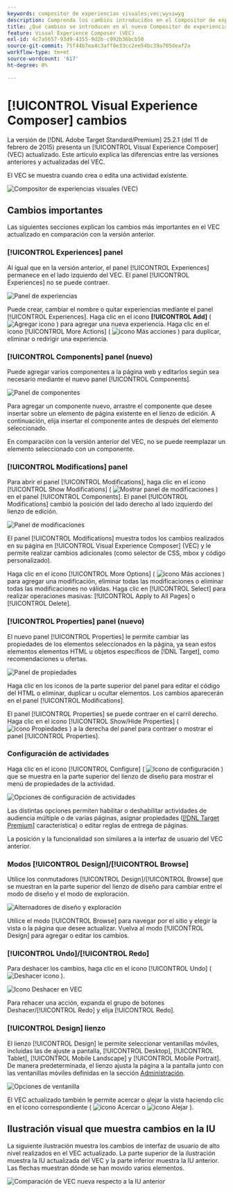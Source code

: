 ```yaml
---
keywords: compositor de experiencias visuales;vec;wysiwyg
description: Comprenda los cambios introducidos en el Compositor de experiencias visuales (VEC) en la versión de Adobe Target 25.2.1 (11 de febrero de 2025).
title: ¿Qué cambios se introducen en el nuevo Compositor de experiencias visuales (VEC)?
feature: Visual Experience Composer (VEC)
exl-id: 4c7a5657-93d9-4355-9d2b-c992b36bcb50
source-git-commit: 75f44b7ea4c3aff0e33cc2ee54bc39a705deaf2a
workflow-type: tm+mt
source-wordcount: '617'
ht-degree: 0%

---
```


# [!UICONTROL Visual Experience Composer] cambios

La versión de [!DNL Adobe Target Standard/Premium] 25.2.1 (del 11 de febrero de 2015) presenta un [!UICONTROL Visual Experience Composer] (VEC) actualizado. Este artículo explica las diferencias entre las versiones anteriores y actualizadas del VEC.

El VEC se muestra cuando crea o edita una actividad existente.

![Compositor de experiencias visuales (VEC)](/help/main/c-experiences/c-visual-experience-composer/assets/new-vec.png)

## Cambios importantes

Las siguientes secciones explican los cambios más importantes en el VEC actualizado en comparación con la versión anterior.

### [!UICONTROL Experiences] panel

Al igual que en la versión anterior, el panel [!UICONTROL Experiences] permanece en el lado izquierdo del VEC. El panel [!UICONTROL Experiences] no se puede contraer.

![Panel de experiencias](/help/main/c-experiences/c-visual-experience-composer/assets/experiences-panel.png)

Puede crear, cambiar el nombre o quitar experiencias mediante el panel [!UICONTROL Experiences]. Haga clic en el icono **[!UICONTROL Add]** ( ![Agregar icono](/help/main/assets/icons/Add.svg) ) para agregar una nueva experiencia. Haga clic en el icono [!UICONTROL More Actions] ( ![icono Más acciones](/help/main/assets/icons/MoreSmall.svg) ) para duplicar, eliminar o redirigir una experiencia.

### [!UICONTROL Components] panel (nuevo)

Puede agregar varios componentes a la página web y editarlos según sea necesario mediante el nuevo panel [!UICONTROL Components].

![Panel de componentes](/help/main/c-experiences/c-visual-experience-composer/assets/components-panel.png)

Para agregar un componente nuevo, arrastre el componente que desee insertar sobre un elemento de página existente en el lienzo de edición. A continuación, elija insertar el componente antes de después del elemento seleccionado.

En comparación con la versión anterior del VEC, no se puede reemplazar un elemento seleccionado con un componente.

### [!UICONTROL Modifications] panel

Para abrir el panel [!UICONTROL Modifications], haga clic en el icono [!UICONTROL Show Modifications] ( ![Mostrar panel de modificaciones](/help/main/assets/icons/History.svg) ) en el panel [!UICONTROL Components]. El panel [!UICONTROL Modifications] cambió la posición del lado derecho al lado izquierdo del lienzo de edición.

![Panel de modificaciones](/help/main/c-experiences/c-visual-experience-composer/assets/modifications-panel.png)

El panel [!UICONTROL Modifications] muestra todos los cambios realizados en su página en [!UICONTROL Visual Experience Composer] (VEC) y le permite realizar cambios adicionales (como selector de CSS, mbox y código personalizado).

Haga clic en el icono [!UICONTROL More Options] ( ![icono Más acciones](/help/main/assets/icons/MoreSmall.svg) ) para agregar una modificación, eliminar todas las modificaciones o eliminar todas las modificaciones no válidas. Haga clic en [!UICONTROL Select] para realizar operaciones masivas: [!UICONTROL Apply to All Pages] o [!UICONTROL Delete].

### [!UICONTROL Properties] panel (nuevo)

El nuevo panel [!UICONTROL Properties] le permite cambiar las propiedades de los elementos seleccionados en la página, ya sean estos elementos elementos HTML u objetos específicos de [!DNL Target], como recomendaciones u ofertas.

![Panel de propiedades](/help/main/c-experiences/c-visual-experience-composer/assets/properties-panel.png)

Haga clic en los iconos de la parte superior del panel para editar el código del HTML o eliminar, duplicar u ocultar elementos. Los cambios aparecerán en el panel [!UICONTROL Modifications].

El panel [!UICONTROL Properties] se puede contraer en el carril derecho. Haga clic en el icono [!UICONTROL Show/Hide Properties] ( ![icono Propiedades](/help/main/assets/icons/Propertie.svg) ) a la derecha del panel para contraer o mostrar el panel [!UICONTROL Properties].

### Configuración de actividades

Haga clic en el icono [!UICONTROL Configure] ( ![Icono de configuración](/help/main/assets/icons/Setting.svg) ) que se muestra en la parte superior del lienzo de diseño para mostrar el menú de propiedades de la actividad.

![Opciones de configuración de actividades](/help/main/c-experiences/c-visual-experience-composer/assets/configure-options.png)

Las distintas opciones permiten habilitar o deshabilitar actividades de audiencia múltiple o de varias páginas, asignar propiedades ([[!DNL Target Premium]](/help/main/c-intro/intro.md#premium) característica) o editar reglas de entrega de páginas.

La posición y la funcionalidad son similares a la interfaz de usuario del VEC anterior.

### Modos [!UICONTROL Design]/[!UICONTROL Browse]

Utilice los conmutadores [!UICONTROL Design]/[!UICONTROL Browse] que se muestran en la parte superior del lienzo de diseño para cambiar entre el modo de diseño y el modo de exploración.

![Alternadores de diseño y exploración](/help/main/c-experiences/c-visual-experience-composer/assets/design-browse-mode.png)

Utilice el modo [!UICONTROL Browse] para navegar por el sitio y elegir la vista o la página que desee actualizar. Vuelva al modo [!UICONTROL Design] para agregar o editar los cambios.

### [!UICONTROL Undo]/[!UICONTROL Redo]

Para deshacer los cambios, haga clic en el icono [!UICONTROL Undo] ( ![Deshacer icono](/help/main/assets/icons/Undo.svg) ).

![Icono Deshacer en VEC](/help/main/c-experiences/c-visual-experience-composer/assets/undo.png)

Para rehacer una acción, expanda el grupo de botones Deshacer/[!UICONTROL Redo] y elija [!UICONTROL Redo].

### [!UICONTROL Design] lienzo

El lienzo [!UICONTROL Design] le permite seleccionar ventanillas móviles, incluidas las de ajuste a pantalla, [!UICONTROL Desktop], [!UICONTROL Tablet], [!UICONTROL Mobile Landscape] y [!UICONTROL Mobile Portrait]. De manera predeterminada, el lienzo ajusta la página a la pantalla junto con las ventanillas móviles definidas en la sección [Administración](/help/main/administrating-target/visual-experience-composer-set-up.md).

![Opciones de ventanilla](/help/main/c-experiences/c-visual-experience-composer/assets/viewports.png)

El VEC actualizado también le permite acercar o alejar la vista haciendo clic en el icono correspondiente ( ![icono Acercar](/help/main/assets/icons/ZoomIn.svg) o ![icono Alejar](/help/main/assets/icons/ZoomOut.svg) ).

## Ilustración visual que muestra cambios en la IU

La siguiente ilustración muestra los cambios de interfaz de usuario de alto nivel realizados en el VEC actualizado. La parte superior de la ilustración muestra la IU actualizada del VEC y la parte inferior muestra la IU anterior. Las flechas muestran dónde se han movido varios elementos.

![Comparación de VEC nueva respecto a la IU anterior](/help/main/c-experiences/c-visual-experience-composer/assets/vec-comparison.png)